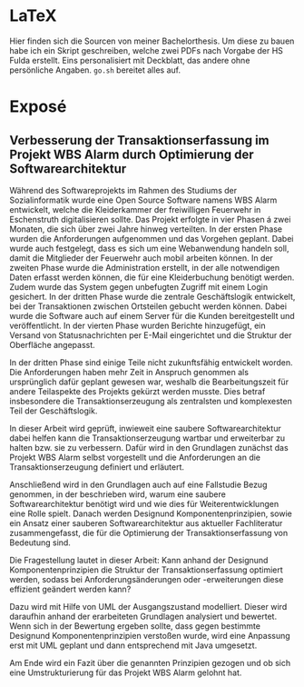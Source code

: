 # LaTeX

Hier finden sich die Sourcen von meiner Bachelorthesis. Um diese zu bauen habe ich ein Skript geschreiben, welche zwei PDFs nach Vorgabe der HS Fulda erstellt. Eins personalisiert mit Deckblatt, das andere ohne persönliche Angaben. ```go.sh``` bereitet alles auf.

# Exposé

## Verbesserung der Transaktionserfassung im Projekt WBS Alarm durch Optimierung der Softwarearchitektur

Während des Softwareprojekts im Rahmen des Studiums der Sozialinformatik wurde eine Open Source Software namens WBS Alarm entwickelt, welche die Kleiderkammer der freiwilligen Feuerwehr in Eschenstruth digitalisieren sollte. Das Projekt erfolgte in vier Phasen á zwei Monaten, die sich über zwei Jahre hinweg verteilten. In der ersten Phase wurden die Anforderungen aufgenommen und das Vorgehen geplant. Dabei wurde auch festgelegt, dass es sich um eine Webanwendung handeln soll, damit die Mitglieder der Feuerwehr auch mobil arbeiten können. In der zweiten Phase wurde die Administration erstellt, in der alle notwendigen Daten erfasst werden können, die für eine Kleiderbuchung benötigt werden. Zudem wurde das System gegen unbefugten Zugriff mit einem Login gesichert. In der dritten Phase wurde die zentrale Geschäftslogik entwickelt, bei der Transaktionen zwischen Ortsteilen gebucht werden können. Dabei wurde die Software auch auf einem Server für die Kunden bereitgestellt und veröffentlicht. In der vierten Phase wurden Berichte hinzugefügt, ein Versand von Statusnachrichten per E-Mail eingerichtet und die Struktur der Oberfläche angepasst.

In der dritten Phase sind einige Teile nicht zukunftsfähig entwickelt worden. Die Anforderungen haben mehr Zeit in Anspruch genommen als ursprünglich dafür geplant gewesen war, weshalb die Bearbeitungszeit für andere Teilaspekte des Projekts gekürzt werden musste. Dies betraf insbesondere die Transaktionserzeugung als zentralsten und komplexesten Teil der Geschäftslogik.

In dieser Arbeit wird geprüft, inwieweit eine saubere Softwarearchitektur dabei helfen kann die Transaktionserzeugung wartbar und erweiterbar zu halten bzw. sie zu verbessern. Dafür wird in den Grundlagen zunächst das Projekt WBS Alarm selbst vorgestellt und die Anforderungen an die Transaktionserzeugung definiert und erläutert.

Anschließend wird in den Grundlagen auch auf eine Fallstudie Bezug genommen, in der beschrieben wird, warum eine saubere Softwarearchitektur benötigt wird und wie dies für Weiterentwicklungen eine Rolle spielt. Danach werden Designund Komponentenprinzipien, sowie ein Ansatz einer sauberen Softwarearchitektur aus aktueller Fachliteratur zusammengefasst, die für die Optimierung der Transaktionserfassung von Bedeutung sind.

Die Fragestellung lautet in dieser Arbeit: Kann anhand der Designund Komponentenprinzipien die Struktur der Transaktionserfassung optimiert werden, sodass bei Anforderungsänderungen oder -erweiterungen diese effizient geändert werden kann?

Dazu wird mit Hilfe von UML der Ausgangszustand modelliert. Dieser wird daraufhin anhand der erarbeiteten Grundlagen analysiert und bewertet. Wenn sich in der Bewertung ergeben sollte, dass gegen bestimmte Designund Komponentenprinzipien verstoßen wurde, wird eine Anpassung erst mit UML geplant und dann entsprechend mit Java umgesetzt.

Am Ende wird ein Fazit über die genannten Prinzipien gezogen und ob sich eine Umstrukturierung für das Projekt WBS Alarm gelohnt hat. 
